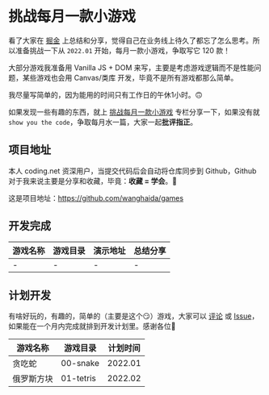 # 挑战每月一款小游戏

看了大家在 [掘金](https://juejin.cn/user/2735240659080696/posts) 上总结和分享，觉得自己在业务线上待久了都忘了怎么思考。所以准备挑战一下从 `2022.01` 开始，每月一款小游戏，争取写它 120 款！

大部分游戏我准备用 Vanilla JS + DOM 来写，主要是考虑游戏逻辑而不是性能问题，某些游戏也会用 Canvas/类库 开发，毕竟不是所有游戏都那么简单。

我尽量写简单的，因为能用的时间只有工作日的午休1小时。🙃

如果发现一些有趣的东西，就上 [挑战每月一款小游戏](https://juejin.cn/column/7049183737908559908) 专栏分享一下，如果没有就 `show you the code`，争取每月水一篇，大家一起**批评指正**。

## 项目地址

本人 coding.net 资深用户，当提交代码后会自动将仓库同步到 Github，Github 对于我来说主要是分享和收藏，毕竟：**收藏 = 学会**。🤔

这是项目地址：https://github.com/wanghaida/games

## 开发完成

游戏名称 | 游戏目录 | 演示地址 | 总结分享
---|---|---|---
\- | \- | \- | \-

## 计划开发

有啥好玩的，有趣的，简单的（主要是这个😏）游戏，大家可以 [评论](https://juejin.cn/post/7049239761281613860#comment) 或 [Issue](https://github.com/wanghaida/games/issues)，如果能在一个月内完成就排到开发计划里。感谢各位🌹

游戏名称 | 游戏目录 | 计划时间
---|---|---
贪吃蛇 | 00-snake | 2022.01
俄罗斯方块 | 01-tetris | 2022.02
